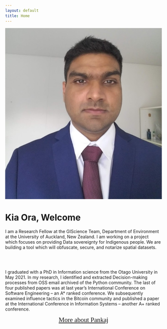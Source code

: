 ```yaml
---
layout: default
title: Home
---
```


<div class="container-fluid">
  <div class="row">
    <div class="col-sm-7">
      <img class="img-fluid" src="./imgs/Pankaj.jpg" alt="Dr Pankaj Sharma"><br>
    </div>
    <div class="col-sm-5">    
    <h1 class="text-primary">Kia Ora, Welcome</h1>

I am a Research Fellow at the GIScience Team, Department of Environment at the University of Auckland, New Zealand. 
I am working on a project which focuses on providing Data sovereignty for Indigenous people. We are building a tool which will obfuscate, secure, and notarize spatial datasets. 

<br> <br>

I graduated with a PhD in Information science from the Otago University in May 2021. In my research, I identified and extracted Decision-making processes from OSS email archived of the Python community. The last of four published papers was at last year’s International Conference on Software Engineering – an A* ranked conference. We subsequently examined influence tactics in the Bitcoin community and published a paper at the International Conference in Information Systems – another A+ ranked conference.         

<div style="text-align: center;"><a href="/about.html" style="font-family: 'Alex Brush', cursive; font-size: 150%;">More about Pankaj</a></div>


</div>
</div>
